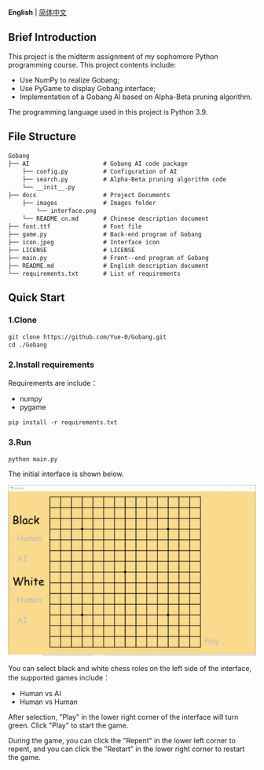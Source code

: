__English__ | [简体中文](docs/README_cn.md)

## Brief Introduction

This project is the midterm assignment of
my sophomore Python programming course.
This project contents include:

* Use NumPy to realize Gobang;
* Use PyGame to display Gobang interface;
* Implementation of a Gobang AI based on Alpha-Beta pruning algorithm.

The programming language used in this project is Python 3.9.

## File Structure

```
Gobang
├── AI                     # Gobang AI code package
    ├── config.py          # Configuration of AI
    ├── search.py          # Alpha-Beta pruning algorithm code
    └── __init__.py
├── docs                   # Project Documents
    ├── images             # Images folder
        └── interface.png
    └── README_cn.md       # Chinese description document
├── font.ttf               # Font file
├── game.py                # Back-end program of Gobang
├── icon.jpeg              # Interface icon
├── LICENSE                # LICENSE
├── main.py                # Front--end program of Gobang
├── README.md              # English description document
└── requirements.txt       # List of requirements
```

## Quick Start

### 1.Clone

```shell
git clone https://github.com/Yue-0/Gobang.git
cd ./Gobang
```

### 2.Install requirements

Requirements are include：
* numpy
* pygame

```shell
pip install -r requirements.txt
```

### 3.Run

```shell
python main.py
```

The initial interface is shown below.

![initial interface](docs/images/interface.png)

You can select black and white chess roles on the left side of the interface,
the supported games include：
* Human vs AI
* Human vs Human

After selection, "Play" in the lower right corner of the
interface will turn green. Click "Play" to start the game.


During the game, you can click the "Repent" in the lower left corner to repent,
and you can click the "Restart" in the lower right corner to restart the game.
